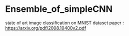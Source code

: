 # Ensemble_of_simpleCNN
state of art image classification on MNIST dataset 
paper : https://arxiv.org/pdf/2008.10400v2.pdf
